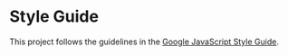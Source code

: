 # Style Guide

This project follows the guidelines in the [Google JavaScript Style Guide](https://google-styleguide.googlecode.com/svn/trunk/javascriptguide.xml).
